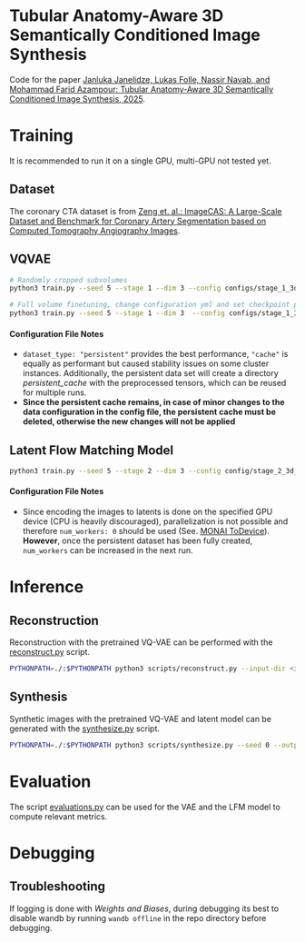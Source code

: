 # Tubular Anatomy-Aware 3D Semantically Conditioned Image Synthesis

Code for the paper
[Janluka Janelidze, Lukas Folle, Nassir Navab, and Mohammad Farid Azampour: Tubular Anatomy-Aware 3D Semantically Conditioned Image Synthesis, 2025](https://todo.com).

# Training
It is recommended to run it on a single GPU, multi-GPU not tested yet.

## Dataset
The coronary CTA dataset is from [Zeng et. al.: ImageCAS: A Large-Scale Dataset and Benchmark for Coronary Artery Segmentation based on Computed Tomography Angiography Images](https://github.com/XiaoweiXu/ImageCAS-A-Large-Scale-Dataset-and-Benchmark-for-Coronary-Artery-Segmentation-based-on-CT).


## VQVAE
```sh
# Randomly cropped subvolumes
python3 train.py --seed 5 --stage 1 --dim 3 --config configs/stage_1_3d_f4.yml --epochs 100 --gpus 1 --precision 16-mixed --logger tensorboard

# Full volume finetuning, change configuration yml and set checkpoint path
python3 train.py --seed 5 --stage 1 --dim 3  --config configs/stage_1_3d_f4.yml --epochs 300 --gpus 1 --precision 16-mixed --logger tensorboard --resume <path/to/last.ckpt>
```

#### Configuration File Notes
- `dataset_type: "persistent"` provides the best performance, `"cache"` is equally as performant but caused stability issues on some cluster instances. Additionally, the persistent data set will create a directory *persistent_cache* with the preprocessed tensors, which can be reused for multiple runs.
- **Since the persistent cache remains, in case of minor changes to the data configuration in the config file, the persistent cache must be deleted, otherwise the new changes will not be applied**


## Latent Flow Matching Model
```sh
python3 train.py --seed 5 --stage 2 --dim 3 --config config/stage_2_3d_f4_lfm_base.yml --epochs 500 --gpus 1 --latent-mode flow --precision 16-mixed --logger tensorboard
```

#### Configuration File Notes
- Since encoding the images to latents is done on the specified GPU device (CPU is heavily discouraged), parallelization is not possible and
therefore `num_workers: 0` should be used (See. [MONAI ToDevice](https://docs.monai.io/en/stable/transforms.html#monai.transforms.ToDevice)).
**However**, once the persistent dataset has been fully created,
`num_workers` can be increased in the next run.


# Inference

## Reconstruction
Reconstruction with the pretrained VQ-VAE can be performed with the [reconstruct.py](./scripts/reconstruct.py) script.

```sh
PYTHONPATH=./:$PYTHONPATH python3 scripts/reconstruct.py --input-dir <in>  --output-dir <out> --model <path/to/model/ckpt> --resolution 256 256 128 --spacing 0.7 0.7 1.05
```

## Synthesis
Synthetic images with the pretrained VQ-VAE and latent model can be generated with the [synthesize.py](./scripts/synthesize.py) script.

```sh
PYTHONPATH=./:$PYTHONPATH python3 scripts/synthesize.py --seed 0 --output-dir <out> --model <path/to/model/ckpt> --latent-mode flow --config <path/to/train/config/yml>
```


# Evaluation
The script [evaluations.py](./scripts/evaluations.py) can be used for the VAE and the LFM model to compute relevant metrics.

# Debugging

## Troubleshooting
If logging is done with _Weights and Biases_, during debugging its best to disable wandb by running `wandb offline` in the repo directory before debugging.
